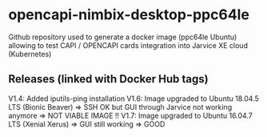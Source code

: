 # opencapi-nimbix-desktop-ppc64le
Github repository used to generate a docker image (ppc64le Ubuntu) allowing to test CAPI / OPENCAPI cards integration into Jarvice XE cloud (Kubernetes)

## Releases (linked with Docker Hub tags)
V1.4: Added iputils-ping installation
V1.6: Image upgraded to Ubuntu 18.04.5 LTS (Bionic Beaver) => SSH OK but GUI through Jarvice not working anymore => NOT VIABLE IMAGE !!
V1.7: Image upgraded to Ubuntu 16.04.7 LTS (Xenial Xerus) => GUI still working => GOOD

